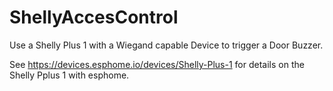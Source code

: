 # ShellyAccesControl
Use a Shelly Plus 1 with a Wiegand capable Device to trigger a Door Buzzer.

See https://devices.esphome.io/devices/Shelly-Plus-1 for details on the Shelly Pplus 1 with esphome.
